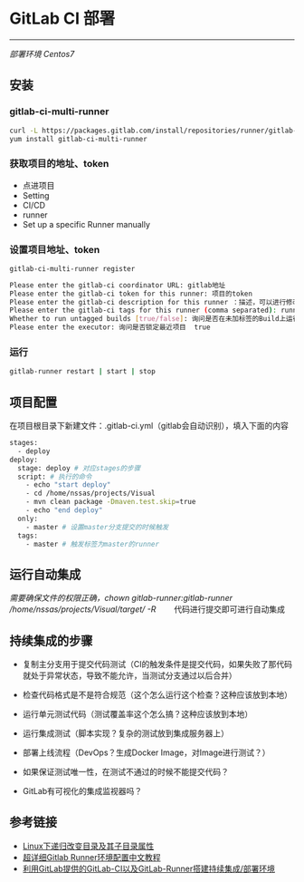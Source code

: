 # GitLab CI 部署
***
*部署环境 Centos7*
## 安装
### gitlab-ci-multi-runner
```sh
curl -L https://packages.gitlab.com/install/repositories/runner/gitlab-ci-multi-runner/script.rpm.sh | sudo bash
yum install gitlab-ci-multi-runner
```

### 获取项目的地址、token
- 点进项目
- Setting
- CI/CD
- runner
- Set up a specific Runner manually

### 设置项目地址、token
```sh
gitlab-ci-multi-runner register

Please enter the gitlab-ci coordinator URL: gitlab地址
Please enter the gitlab-ci token for this runner: 项目的token
Please enter the gitlab-ci description for this runner ：描述，可以进行修改
Please enter the gitlab-ci tags for this runner (comma separated): runner的标签，需要慎重填写，gitlab CI 配置文件根据标签定位runner
Whether to run untagged builds [true/false]: 询问是否在未加标签的Build上运行 true
Please enter the executor: 询问是否锁定最近项目  true
```

### 运行
```sh
gitlab-runner restart | start | stop
```

## 项目配置
在项目根目录下新建文件：.gitlab-ci.yml（gitlab会自动识别），填入下面的内容

```sh
stages:
  - deploy
deploy:
  stage: deploy # 对应stages的步骤
  script: # 执行的命令
    - echo "start deploy"
    - cd /home/nssas/projects/Visual
    - mvn clean package -Dmaven.test.skip=true
    - echo "end deploy"
  only:
    - master # 设置master分支提交的时候触发
  tags:
    - master # 触发标签为master的runner
```

## 运行自动集成
*需要确保文件的权限正确，chown gitlab-runner:gitlab-runner /home/nssas/projects/Visual/target/ -R*
&ensp;&ensp;&ensp;&ensp;代码进行提交即可进行自动集成

## 持续集成的步骤
- 复制主分支用于提交代码测试（CI的触发条件是提交代码，如果失败了那代码就处于异常状态，导致不能允许，当测试分支通过以后合并）
- 检查代码格式是不是符合规范（这个怎么运行这个检查？这种应该放到本地）
- 运行单元测试代码（测试覆盖率这个怎么搞？这种应该放到本地）
- 运行集成测试（脚本实现？复杂的测试放到集成服务器上）
- 部署上线流程（DevOps？生成Docker Image，对Image进行测试？）

- 如果保证测试唯一性，在测试不通过的时候不能提交代码？
- GitLab有可视化的集成监视器吗？

## 参考链接
- [Linux下递归改变目录及其子目录属性](http://blog.sciencenet.cn/blog-350278-743765.html)
- [超详细Gitlab Runner环境配置中文教程](https://blog.csdn.net/u011215669/article/details/80446624)
- [利用GitLab提供的GitLab-CI以及GitLab-Runner搭建持续集成/部署环境](https://juejin.im/entry/5ad8627d6fb9a045d639b043)